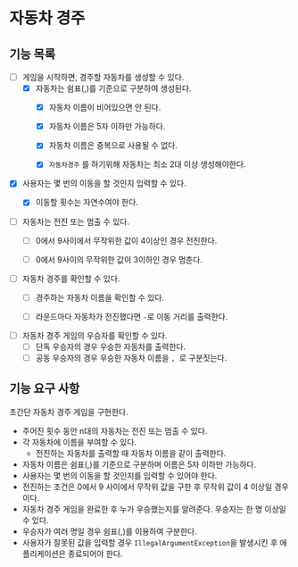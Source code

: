 # 자동차 경주
## 기능 목록
- [ ] 게임을 시작하면, 경주할 자동차를 생성할 수 있다.
  - [X] 자동차는 쉼표(,)를 기준으로 구분하여 생성된다.
    - [X] 자동차 이름이 비어있으면 안 된다.
    - [X] 자동차 이름은 5자 이하만 가능하다.
    - [X] 자동차 이름은 중복으로 사용될 수 없다.
    - [X] `자동차경주` 를 하기위해 자동차는 최소 2대 이상 생성해야한다.


- [X] 사용자는 몇 번의 이동을 할 것인지 입력할 수 있다.
  - [X] 이동할 횟수는 자연수여야 한다.


- [ ] 자동차는 전진 또는 멈출 수 있다.
  - [ ] 0에서 9사이에서 무작위한 값이 4이상인 경우 전진한다.
  - [ ] 0에서 9사이의 무작위한 값이 3이하인 경우 멈춘다.


- [ ] 자동차 경주를 확인할 수 있다.
  - [ ] 경주하는 자동차 이름을 확인할 수 있다.
  - [ ] 라운드마다 자동차가 전진했다면 `-`로 이동 거리를 출력한다.

  
- [ ] 자동차 경주 게임의 우승자를 확인할 수 있다.
  - [ ] 단독 우승자의 경우 우승한 자동차를 출력한다.
  - [ ] 공동 우승자의 경우 우승한 자동차 이름을 `, `로 구분짓는다. 

## 기능 요구 사항
초간단 자동차 경주 게임을 구현한다.

- 주어진 횟수 동안 n대의 자동차는 전진 또는 멈출 수 있다.
- 각 자동차에 이름을 부여할 수 있다. 
  - 전진하는 자동차를 출력할 때 자동차 이름을 같이 출력한다.
- 자동차 이름은 쉼표(,)를 기준으로 구분하며 이름은 5자 이하만 가능하다.
- 사용자는 몇 번의 이동을 할 것인지를 입력할 수 있어야 한다.
- 전진하는 조건은 0에서 9 사이에서 무작위 값을 구한 후 무작위 값이 4 이상일 경우이다.
- 자동차 경주 게임을 완료한 후 누가 우승했는지를 알려준다. 우승자는 한 명 이상일 수 있다.
- 우승자가 여러 명일 경우 쉼표(,)를 이용하여 구분한다.
- 사용자가 잘못된 값을 입력할 경우 `IllegalArgumentException`을 발생시킨 후 애플리케이션은 종료되어야 한다.